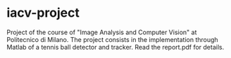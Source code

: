 # iacv-project
Project of the course of "Image Analysis and Computer Vision" at Politecnico di Milano.
The project consists in the implementation through Matlab of a tennis ball detector and tracker.
Read the report.pdf for details.
